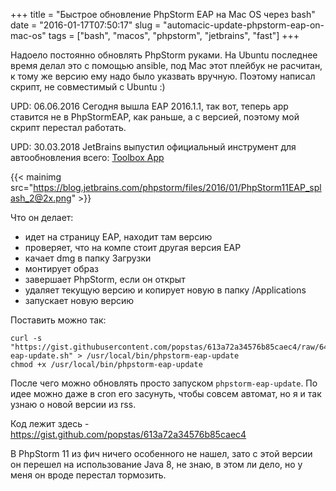 +++
title = "Быстрое обновление PhpStorm EAP на Mac OS через bash"
date = "2016-01-17T07:50:17"
slug = "automacic-update-phpstorm-eap-on-mac-os"
tags = ["bash", "macos", "phpstorm", "jetbrains", "fast"]
+++

Надоело постоянно обновлять PhpStorm руками. На Ubuntu последнее время делал это с помощью ansible,
под Mac этот плейбук не расчитан, к тому же версию ему надо было указвать вручную.
Поэтому написал скрипт, не совместимый с Ubuntu :)

UPD: 06.06.2016
Сегодня вышла EAP 2016.1.1, так вот, теперь app ставится не в PhpStormEAP, как раньше, а с версией, поэтому мой скрипт перестал работать.

UPD: 30.03.2018
JetBrains выпустил официальный инструмент для автообновления всего: [Toolbox App](https://www.jetbrains.com/toolbox-app/)

{{< mainimg src="https://blog.jetbrains.com/phpstorm/files/2016/01/PhpStorm11EAP_splash_2@2x.png" >}}

<!--more-->

Что он делает:

- идет на страницу EAP, находит там версию
- проверяет, что на компе стоит другая версия EAP
- качает dmg в папку Загрузки
- монтирует образ
- завершает PhpStorm, если он открыт
- удаляет текущую версию и копирует новую в папку /Applications
- запускает новую версию

Поставить можно так:
```
curl -s "https://gist.githubusercontent.com/popstas/613a72a34576b85caec4/raw/644f457ed0187ab0d1207576e925c06260451131/phpstorm-eap-update.sh" > /usr/local/bin/phpstorm-eap-update
chmod +x /usr/local/bin/phpstorm-eap-update
```

После чего можно обновлять просто запуском `phpstorm-eap-update`.
По идее можно даже в cron его засунуть, чтобы совсем автомат, но я и так узнаю о новой версии из rss.

Код лежит здесь - https://gist.github.com/popstas/613a72a34576b85caec4

В PhpStorm 11 из фич ничего особенного не нашел, зато с этой версии он перешел на использование Java 8,
не знаю, в этом ли дело, но у меня он вроде перестал тормозить.
